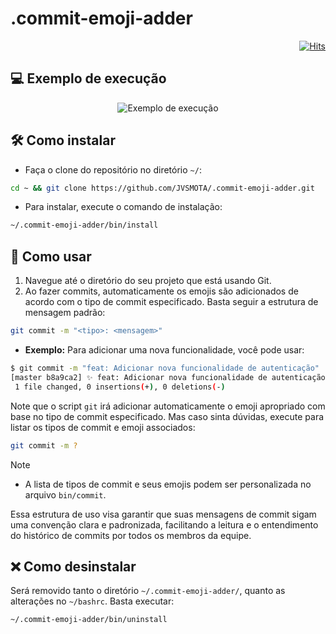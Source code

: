# .commit-emoji-adder

<div align="right">

[![Hits](https://hits.sh/github.com/JVSMOTA/.commit-emoji-adder.svg)](https://hits.sh/github.com/JVSMOTA/.commit-emoji-adder/)  

</div>

## 💻 Exemplo de execução

<div align="center">

![Exemplo de execução](https://github.com/user-attachments/assets/bde0ec97-3b05-4115-86fb-e3dafc0e6bde)

</div>

## 🛠️ Como instalar

- Faça o clone do repositório no diretório `~/`:

```bash
cd ~ && git clone https://github.com/JVSMOTA/.commit-emoji-adder.git

```

- Para instalar, execute o comando de instalação:

```bash
~/.commit-emoji-adder/bin/install

```

## 📖 Como usar 

1. Navegue até o diretório do seu projeto que está usando Git.
2. Ao fazer commits, automaticamente os emojis são adicionados de acordo com o tipo de commit especificado. Basta seguir a estrutura de mensagem padrão:

```bash
git commit -m "<tipo>: <mensagem>"
```

- **Exemplo:** Para adicionar uma nova funcionalidade, você pode usar:

```bash
$ git commit -m "feat: Adicionar nova funcionalidade de autenticação"
[master b8a9ca2] ✨ feat: Adicionar nova funcionalidade de autenticação
 1 file changed, 0 insertions(+), 0 deletions(-)

```

Note que o script `git` irá adicionar automaticamente o emoji apropriado com base no tipo de commit especificado. 
Mas caso sinta dúvidas, execute para listar os tipos de commit e emoji associados:

```bash
git commit -m ?
```

> [!NOTE]
>
> - A lista de tipos de commit e seus emojis podem ser personalizada no arquivo `bin/commit`.
> 
> Essa estrutura de uso visa garantir que suas mensagens de commit sigam uma convenção clara e padronizada, facilitando a leitura e o entendimento do histórico de commits por todos os membros da equipe.
> 

## ❌ Como desinstalar
 
Será removido tanto o diretório `~/.commit-emoji-adder/`, quanto as alterações no `~/bashrc`.
Basta executar:
 
```bash
~/.commit-emoji-adder/bin/uninstall
```
